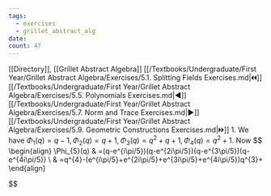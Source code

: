 ```yaml
---
tags:
  - exercises
  - grillet_abstract_alg
date:
count: 47
---
```

[[Directory]], [[Grillet Abstract Algebra]]
[[/Textbooks/Undergraduate/First Year/Grillet Abstract Algebra/Exercises/5.1. Splitting Fields Exercises.md|🞀🞀]] [[/Textbooks/Undergraduate/First Year/Grillet Abstract Algebra/Exercises/5.5. Polynomials Exercises.md|◀]] [[/Textbooks/Undergraduate/First Year/Grillet Abstract Algebra/Exercises/5.7. Norm and Trace Exercises.md|▶]] [[/Textbooks/Undergraduate/First Year/Grillet Abstract Algebra/Exercises/5.9. Geometric Constructions Exercises.md|🞂🞂]]
1. 
We have ${} \Phi_{1}(q)=q-1,\, \Phi_{2}(q)=q+1,\, \Phi_{3}(q)=q^{2}+q+1,\, \Phi_{4}(q)=q^{2}+1 {}$. Now 
$$
\begin{align}
 \Phi_{5}(q) & =(q-e^{i\pi/5})(q-e^{2i\pi/5})(q-e^{3\pi/5})(q-e^{4i\pi/5})   \\
 & =q^{4}-(e^{i\pi/5}+e^{2i\pi/5}+e^{3i\pi/5}+e^{4i\pi/5})q^{3}+
 \end{align}

$$
